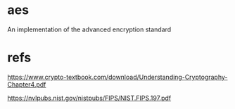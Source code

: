 # aes
An implementation of the advanced encryption standard

# refs
https://www.crypto-textbook.com/download/Understanding-Cryptography-Chapter4.pdf

https://nvlpubs.nist.gov/nistpubs/FIPS/NIST.FIPS.197.pdf
